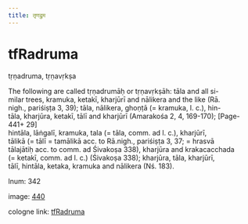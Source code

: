 ```yaml
---
title: तृणद्रुम
---
```


# tfRadruma

tṛṇadruma,  tṛṇavṛkṣa <div n="P" />The following are called tṛṇadrumāḥ or tṛṇavṛkṣāh: tāla and all si- <div n="lb" />milar trees, kramuka, ketakī, kharjūrī and nālikera and the like (Rā. <div n="lb" />nigh., pariśiṣṭa 3, 39); tāla, nālikera, ghoṇṭā (= kramuka, l. c.), hin- <div n="lb" />tāla, kharjūra, ketakī, tālī and kharjūrī (Amarakośa 2, 4, 169-170); [Page-441+ 29] <div n="lb" />hintāla, lāṅgalī, kramuka, tala (= tāla, comm. ad l. c.), kharjūrī, <div n="lb" />tālikā (= tālī = tamālikā acc. to Rā.nigh., pariśiṣṭa 3, 37; = hrasvā <div n="lb" />tālajātiḥ acc. to comm. ad Śivakoṣa 338), kharjūra and krakacacchada <div n="lb" />(= ketakī, comm. ad l. c.) (Śivakoṣa 338); kharjūra, tāla, kharjūrī, <div n="lb" />tālī, hintāla, ketaka, kramuka and nālikera (Nś. 183).

lnum: 342

image: [440](https://www.sanskrit-lexicon.uni-koeln.de/scans/csl-apidev/servepdf.php?dict=snp&page=440)

cologne link: [tfRadruma](https://sanskrit-lexicon.uni-koeln.de/scans/csl-apidev/getword.php?dict=snp&key=tfRadruma)

